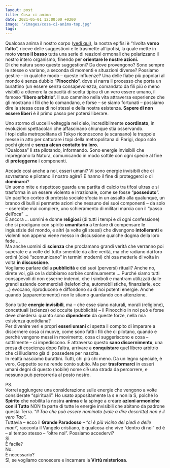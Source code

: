 ```yaml
---
layout: post
title: Cosa ci anima
date: 2021-05-01 12:00:00 +0200
image: '/images/cosa-ci-anima-top.jpg'
tags:
---
```


Qualcosa anima il nostro corpo ([vedi qui](/2021/04/23/maschile-femminile-3/)), la nostra epifisi è “rivolta **verso l’alto**”, riceve delle suggestioni e le trasmette all’ipofisi, la quale mette in moto **verso il basso** tutta una serie di reazioni ormonali che polarizzano il nostro intero organismo, finendo per **orientare le nostre azioni.**<br/>
Di che natura sono queste suggestioni? Da dove provengono? Sono sempre le stesse o variano, a seconda di momenti e situazioni diverse? Possiamo gestire – in qualche modo – queste influenze?
Una delle fiabe più popolari al mondo è senza dubbio “**Pinocchio**”, dove si narra il processo che porta un burattino (un essere senza consapevolezza, comandato da fili più o meno visibili) a ottenere la capacità di scelta tipica di un vero essere umano, il famoso “**libero arbitrio**”. Il suo cammino nella vita attraversa esperienze che gli mostrano i fili che lo comandano, e forse – se siamo fortunati – possiamo dire la stessa cosa di noi stessi e della nostra esistenza. **Sapere di non essere liberi** è il primo passo per potersi liberare.

Uno stormo di uccelli volteggia nel cielo, incredibilmente **coordinato**, in evoluzioni spettacolari che affascinano chiunque stia osservando.<br/>
I topi della metropolitana di Tokyo riconoscono (e scansano) le trappole messe in atto per catturare i topi della metropolitana di Parigi, dopo solo pochi giorni e **senza alcun contatto tra loro.**<br/>
“Qualcosa” li sta pilotando, informando. Sono energie invisibili che impregnano la Natura, comunicando in modo sottile con ogni specie al fine di **proteggerne** i componenti.

Accade così anche a noi, esseri umani? Vi sono energie invisibili che ci sovrastano e pilotano il nostro agire? E hanno il fine di proteggerci o di **dominarci**?<br/>
Un uomo mite e rispettoso guarda una partita di calcio tra tifosi ultras e si trasforma in un essere violento e irrazionale, come se fosse “**posseduto**”.<br/>
Un pacifico corteo di protesta sociale sfocia in un assalto alla qualunque, un branco di bulli si permette azioni che nessuno dei suoi componenti – da solo – oserebbe mai compiere, uno schieramento di militari marcia con il “passo dell’oca” …<br/>
E ancora … uomini e donne **religiosi** (di tutti i tempi e di ogni confessione) che si prodigano con spirito **umanitario** a tentare di compensare le ingiustizie del mondo, e altri (a volte gli stessi) che divengono **intolleranti** e violenti non appena viene messo in discussione qualche dogma della loro fede … <br/>
Ma anche uomini di **scienza** che proclamano grandi verità che verranno poi superate e a volte del tutto smentite da altre verità, ma che radiano dai loro ordini (cioè “scomunicano” in termini moderni) chi osa metterle di volta in volta **in discussione**. <br/>
Vogliamo parlare della **pubblicità** e dei suoi (perversi) rituali? Anche no, direte voi, già ce la dobbiamo sorbire continuamente … Purché siamo tutti consapevoli di non esserne indenni, che i simboli e mantram utilizzati dalle grandi aziende commerciali (telefoniche, automobilistiche, finanziarie, ecc …) evocano, riproducono e diffondono su di noi potenti energie. Anche quando (apparentemente) non le stiamo guardando con attenzione.

Sono tutte **energie invisibili**, ma – che esse siano naturali, morali (religione), concettuali (scienza) od occulte (pubblicità) – il Pinocchio in noi può e forse deve chiedersi: quanto sono **dipendente** da queste forze, nella mia esistenza quotidiana?<br/>
Per divenire veri e propri **esseri umani** ci spetta il compito di imparare a discernere cosa ci muove, come sono fatti i fili che ci pilotano, quando e perché vengono messi in movimento, cosa ci suggeriscono e cosa – sottilmente – ci impediscono. E attraverso questo **sano discernimento**, una presa di coscienza dopo l’altra, arrivare a **conquistare** quel libero arbitrio che ci illudiamo già di possedere per nascita. <br/>
In realtà nasciamo burattini. Tutti, chi più chi meno. Da un legno speciale, è vero, Geppetto se ne rende conto subito. Ma per **trasformarci** in esseri umani degni di questo (nobile) nome c’è una strada da percorrere, e nessuno può percorrerla al posto nostro.

PS. <br/>
Vorrei aggiungere una considerazione sulle energie che vengono a volte considerate “spirituali”. Ho usato appositamente la s e non la S, poiché lo **Spirito** che nobilita la nostra **anima** e la spinge a creare **azioni armoniche con il Tutto** NON fa parte di tutte le energie invisibili che abitano da padrone questa Terra. “_Il Tao che può essere nominato (vale a dire descritto) non è il vero Tao_”.<br/>
Tuttavia – ecco il **Grande Paradosso** – “_ci è più vicino dei piedi e delle mani_”, racconta il Vangelo cristiano, è qualcosa che vive “dentro di noi” ed è – al tempo stesso – “oltre noi”.
Possiamo accedervi?<br/>
Sì.<br/>
È facile?<br/>
No.<br/>
È necessario?<br/>
Sì, se vogliamo conoscere e incarnare la **Virtù misteriosa**.<br/>